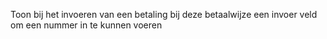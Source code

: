 Toon bij het invoeren van een betaling bij deze betaalwijze een invoer veld om een nummer in te kunnen voeren